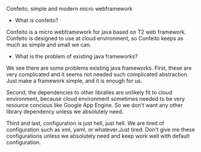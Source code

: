 Confeito, simple and modern micro webframework

* What is confeito?

Confeito is a micro webframework for java based on T2 web framework.
Confeito is designed to use at cloud environment, so Confeito keeps as much as simple and small we can.


* What is the problem of existing java frameworks?

We see there are some problems existing java frameworks.
First, these are very complicated and it seems not needed such complicated abstraction.
Just make a framework simple, and it is enough for us.

Second, the dependencies to other libralies are unlikely fit to cloud environment, 
because cloud environment sometimes needed to be very resource concious like Google App Engine.
So we don't want any other library dependency unless we absolutely need.

Third and last, configuration is just hell, just hell.
We are tired of configuration such as xml, yaml, or whatever.Just tired.
Don't give me these configurations unless we absolutely need and keep work well with default configuration.

